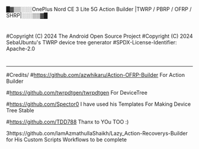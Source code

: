 █▓▒▒░░░OnePlus Nord CE 3 Lite 5G Action Builder |TWRP / PBRP / OFRP / SHRP|░░░▒▒▓█
#
#Copyright (C) 2024 The Android Open Source Project
#Copyright (C) 2024 SebaUbuntu's TWRP device tree generator
#SPDX-License-Identifier: Apache-2.0
#
-------------------------------------------------------------------------------------------------------------------------------
#Credits/
#https://github.com/azwhikaru/Action-OFRP-Builder For Action Builder

#https://github.com/twrpdtgen/twrpdtgen For DeviceTree

#https://github.com/Spector0 I have used his Templates For Making Device Tree Stable

#https://github.com/TDD788 Thanx  to YOu TOO :)

3https://github.com/IamAzmathullaShaikh/Lazy_Action-Recoverys-Builder for His Custom Scripts Workflows to be complete
